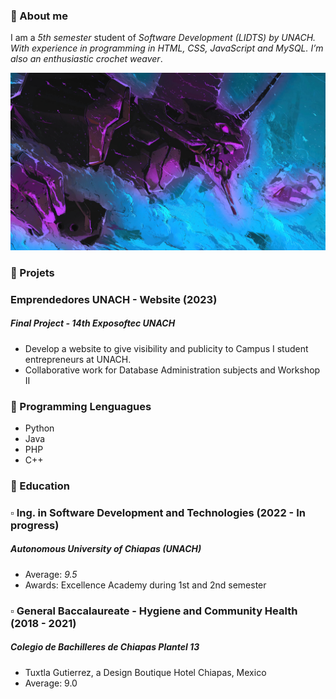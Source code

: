### 🔹 About me

 I am a *5th semester* student of **Software Development* (LIDTS) by UNACH. With experience in programming in HTML, CSS, JavaScript and MySQL. I’m also an enthusiastic *crochet weaver**.

 ![Eva cause I like it](./eva.jpg)

### 🔹 Projets 
### Emprendedores UNACH - Website (2023)
##### Final Project -  14th Exposoftec UNACH
- Develop a website to give visibility and publicity to Campus I student entrepreneurs at UNACH.
- Collaborative work for Database Administration subjects and Workshop II

### 🔹 Programming Lenguagues
- Python 
- Java
- PHP
- C++

### 🔹 Education 
### ▫️ Ing. in Software Development and Technologies (2022 - In progress)
##### Autonomous University of Chiapas (UNACH)
- Average: *9.5*
- Awards: Excellence Academy during 1st and 2nd semester


### ▫️ General Baccalaureate - Hygiene and Community Health (2018 - 2021)
##### Colegio de Bachilleres de Chiapas Plantel 13
- Tuxtla Gutierrez, a Design Boutique Hotel Chiapas, Mexico
- Average: 9.0